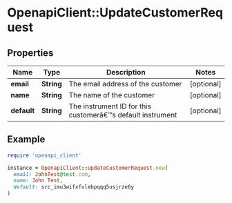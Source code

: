 # OpenapiClient::UpdateCustomerRequest

## Properties

| Name | Type | Description | Notes |
| ---- | ---- | ----------- | ----- |
| **email** | **String** | The email address of the customer | [optional] |
| **name** | **String** | The name of the customer | [optional] |
| **default** | **String** | The instrument ID for this customerâ€™s default instrument | [optional] |

## Example

```ruby
require 'openapi_client'

instance = OpenapiClient::UpdateCustomerRequest.new(
  email: JohnTest@test.com,
  name: John Test,
  default: src_imu3wifxfvlebpqqq5usjrze6y
)
```

